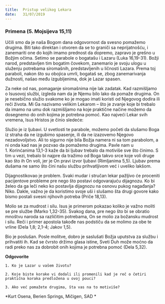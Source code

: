```yaml
---
title:  Pristup velikog Lekara 
date:   31/07/2019
---
```


### Primena (5. Mojsijeva  15,11)

Učili smo da je naša Bogom dana odgovornost da svesno pomažemo drugima. Biti tako direktan i otvoren da se to graniči sa neprijatnošću, i zanemariti one do kojih imamo prednost da dopremo, zapravo je grešno u Božjim očima. Setimo se parabole o bogatašu i Lazaru (Luka 16,19-31). Božji narod, predstavljen tim bogatim čovekom, zanemario je svoju ulogu u služenju potrebama siromašnih, predstavljenih u ličnosti Lazara. Prema toj paraboli, nakon što su obojica umrli, bogataš se, zbog zanemarivanja dužnosti, našao među izgubljenima, dok je Lazar spasen.

Za neke od nas, pomaganje siromašnima nije lak zadatak. Kad razmišljamo o Isusovoj službi, izgleda nam da je Njemu bilo lako da pomaže drugima. On je nesebično služio svakome ko je mogao imati koristi od Njegovog dodira ili reči života. Mi Ga nazivamo velikim Lekarom – što je zvanje koje bi trebalo da imamo na umu dok razmišljamo na koje praktične načine možemo da dosegnemo do onih kojima je potrebna pomoć. Kao najveći Lekar svih vremena, Isus Hristos je činio sledeće:

Služio je iz ljubavi. U svetlosti te parabole, možemo početi da slušamo Boga iz straha da ne izgubimo spasenje, ili da ne izazovemo Njegovo nezadovoljstvo. Ali to sigurno nije bila Božja namera ni sa tom parabolom, a ni onda kad nas je pozvao da pomažemo drugima. Pavle nam u 1. Korinćanima 13,1-3 kaže da bi ljubav trebalo da motiviše sve što činimo. S tim u vezi, trebalo bi najpre da tražimo od Boga takvo srce koje voli druge kao što ih On voli, jer je On pravi izvor ljubavi (Rimljanima 5,5). Ljubav prema dušama ne samo što čini našu službu prihvatljivom već i uveliko lakšom.

Dijagnostikovao je problem. Svaki mudar i stručan lekar pažljivo će proceniti pacijentove probleme pre nego što postavi odgovarajuću dijagnozu. Ko bi želeo da ga leči neko ko postavlja dijagnozu na osnovu pukog nagađanja? Niko. Dakle, važno je da koristimo svoje uši i slušamo šta drugi govore kako bismo postali svesni njihovih potreba (Priče 18,13).

Molio se za mudrost i silu. Isus je primerom pokazao koliko je važno moliti se pre službe  (Marko 1,32-35). Svakog dana, pre nego što bi se obratio mnoštvu naroda sa različitim potrebama, On se molio za božansku mudrost i silu. Reči i primer apostola takođe nas podstiču da se molimo za obe te vrline (Dela 1,8; 2,1-4; Jakov 1,5).

Bio je poslušan. Posle molitve, dobro je saslušati Božja uputstva za službu i prihvatiti ih. Kad se čvrsto držimo glasa istine, Sveti Duh može moćno da radi preko nas za dobrobit onih kojima je potrebna pomoć (Dela 5,32).

**Odgovorite**

`1.	Ko je Lazar u vašem životu?`

`2.	Koje biste korake vi dodali ili promenili kad je reč o četiri praktična koraka predložena u ovoj pouci?`

`3.	Ako već pomažete drugima, šta vas na to motiviše?`

*Kurt Osena, Berien Springs, Mičigen, SAD *
